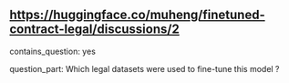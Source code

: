## https://huggingface.co/muheng/finetuned-contract-legal/discussions/2

contains_question: yes

question_part: Which legal datasets were used to fine-tune this model ?